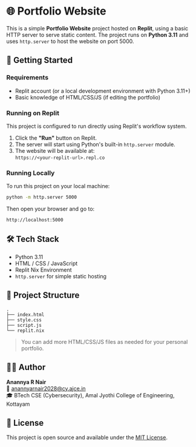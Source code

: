 # 🌐 Portfolio Website

This is a simple **Portfolio Website** project hosted on **Replit**, using a basic HTTP server to serve static content. The project runs on **Python 3.11** and uses `http.server` to host the website on port 5000.

## 🚀 Getting Started

### Requirements
- Replit account (or a local development environment with Python 3.11+)
- Basic knowledge of HTML/CSS/JS (if editing the portfolio)

### Running on Replit
This project is configured to run directly using Replit's workflow system.

1. Click the **"Run"** button on Replit.
2. The server will start using Python's built-in `http.server` module.
3. The website will be available at:  
   `https://<your-replit-url>.repl.co`

### Running Locally
To run this project on your local machine:

```bash
python -m http.server 5000
```

Then open your browser and go to:

```
http://localhost:5000
```

## 🛠 Tech Stack

- Python 3.11
- HTML / CSS / JavaScript
- Replit Nix Environment
- `http.server` for simple static hosting

## 📁 Project Structure

```
.
├── index.html
├── style.css
├── script.js
└── replit.nix
```

> You can add more HTML/CSS/JS files as needed for your personal portfolio.

## 🧑‍💻 Author

**Anannya R Nair**  
📧 [anannyarnair2028@cy.ajce.in](mailto:anannyarnair2028@cy.ajce.in)  
🎓 BTech CSE (Cybersecurity), Amal Jyothi College of Engineering, Kottayam

## 📄 License

This project is open source and available under the [MIT License](LICENSE).
